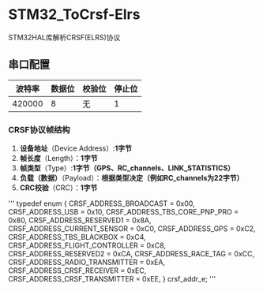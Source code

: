 # STM32_ToCrsf-Elrs
STM32HAL库解析CRSF(ELRS)协议

## 串口配置

波特率|数据位|校验位|停止位
------|------|------|------
420000|8|无|1

### CRSF协议帧结构
1. **设备地址**（Device Address）:**1字节**
2. **帧长度**（Length）：**1字节**
3. **帧类型**（Type）:**1字节（GPS、RC_channels、LINK_STATISTICS）**
4. **负载（数据）**（Payload）：**根据类型决定（例如RC_channels为22字节）**
5. **CRC校验**（CRC）：**1字节**

'''
typedef enum
{
    CRSF_ADDRESS_BROADCAST = 0x00,
    CRSF_ADDRESS_USB = 0x10,
    CRSF_ADDRESS_TBS_CORE_PNP_PRO = 0x80,
    CRSF_ADDRESS_RESERVED1 = 0x8A,
    CRSF_ADDRESS_CURRENT_SENSOR = 0xC0,
    CRSF_ADDRESS_GPS = 0xC2,
    CRSF_ADDRESS_TBS_BLACKBOX = 0xC4,
    CRSF_ADDRESS_FLIGHT_CONTROLLER = 0xC8,
    CRSF_ADDRESS_RESERVED2 = 0xCA,
    CRSF_ADDRESS_RACE_TAG = 0xCC,
    CRSF_ADDRESS_RADIO_TRANSMITTER = 0xEA,
    CRSF_ADDRESS_CRSF_RECEIVER = 0xEC,
    CRSF_ADDRESS_CRSF_TRANSMITTER = 0xEE,
} crsf_addr_e;
'''
